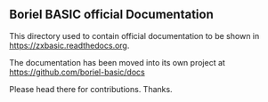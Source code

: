 ## Boriel BASIC official Documentation

This directory used to contain official documentation to be shown in
https://zxbasic.readthedocs.org.

The documentation has been moved into its own project at
https://github.com/boriel-basic/docs

Please head there for contributions. Thanks.
